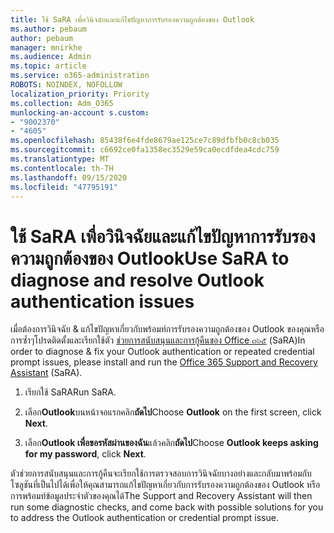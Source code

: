 ```yaml
---
title: ใช้ SaRA เพื่อวินิจฉัยและแก้ไขปัญหาการรับรองความถูกต้องของ Outlook
ms.author: pebaum
author: pebaum
manager: mnirkhe
ms.audience: Admin
ms.topic: article
ms.service: o365-administration
ROBOTS: NOINDEX, NOFOLLOW
localization_priority: Priority
ms.collection: Adm_O365
munlocking-an-account s.custom:
- "9002370"
- "4605"
ms.openlocfilehash: 85438f6e4fde8679ae125ce7c89dfbfb0c8cb035
ms.sourcegitcommit: c6692ce0fa1358ec3529e59ca0ecdfdea4cdc759
ms.translationtype: MT
ms.contentlocale: th-TH
ms.lasthandoff: 09/15/2020
ms.locfileid: "47795191"
---
```

# <a name="use-sara-to-diagnose-and-resolve-outlook-authentication-issues"></a><span data-ttu-id="e71a0-102">ใช้ SaRA เพื่อวินิจฉัยและแก้ไขปัญหาการรับรองความถูกต้องของ Outlook</span><span class="sxs-lookup"><span data-stu-id="e71a0-102">Use SaRA to diagnose and resolve Outlook authentication issues</span></span>

<span data-ttu-id="e71a0-103">เมื่อต้องการวินิจฉัย & แก้ไขปัญหาเกี่ยวกับพร้อมท์การรับรองความถูกต้องของ Outlook ของคุณหรือการซ้ำๆโปรดติดตั้งและเรียกใช้ตัว [ช่วยการสนับสนุนและการกู้คืนของ Office ๓๖๕](https://diagnostics.office.com/#/) (SaRA)</span><span class="sxs-lookup"><span data-stu-id="e71a0-103">In order to diagnose & fix your Outlook authentication or repeated credential prompt issues, please install and run the [Office 365 Support and Recovery Assistant](https://diagnostics.office.com/#/) (SaRA).</span></span>

1. <span data-ttu-id="e71a0-104">เรียกใช้ SaRA</span><span class="sxs-lookup"><span data-stu-id="e71a0-104">Run SaRA.</span></span>

2. <span data-ttu-id="e71a0-105">เลือก**Outlook**บนหน้าจอแรกคลิก**ถัดไป**</span><span class="sxs-lookup"><span data-stu-id="e71a0-105">Choose **Outlook** on the first screen, click **Next**.</span></span>

3. <span data-ttu-id="e71a0-106">เลือก**Outlook เพื่อขอรหัสผ่านของฉัน**แล้วคลิก**ถัดไป**</span><span class="sxs-lookup"><span data-stu-id="e71a0-106">Choose **Outlook keeps asking for my password**, click **Next**.</span></span>

<span data-ttu-id="e71a0-107">ตัวช่วยการสนับสนุนและการกู้คืนจะเรียกใช้การตรวจสอบการวินิจฉัยบางอย่างและกลับมาพร้อมกับโซลูชันที่เป็นไปได้เพื่อให้คุณสามารถแก้ไขปัญหาเกี่ยวกับการรับรองความถูกต้องของ Outlook หรือการพร้อมท์ข้อมูลประจำตัวของคุณได้</span><span class="sxs-lookup"><span data-stu-id="e71a0-107">The Support and Recovery Assistant will then run some diagnostic checks, and come back with possible solutions for you to address the Outlook authentication or credential prompt issue.</span></span>
